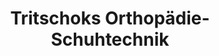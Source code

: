 ---
title: "Tritschoks Orthopädie-Schuhtechnik"
url: /uetersen/tritschoks-orthopaedie-schuhtechnik/
shop: Schuhe
---